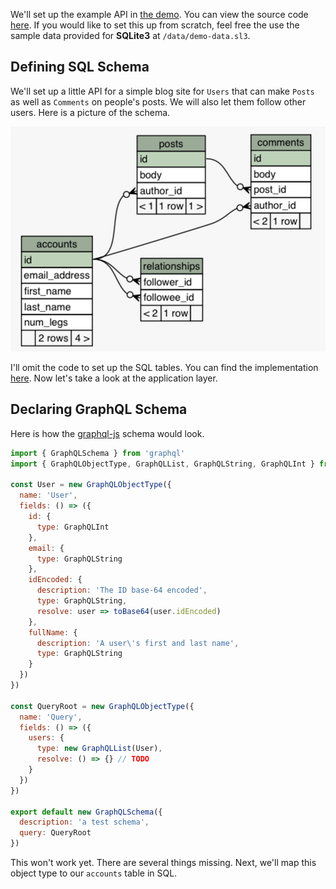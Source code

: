 We'll set up the example API in [the demo](https://join-monster.herokuapp.com/graphql?query=%7B%20users%20%7B%20%0A%20%20id%2C%20fullName%2C%20email%0A%20%20posts%20%7B%20id%2C%20body%20%7D%0A%7D%7D). You can view the source code [here](https://github.com/stems/join-monster-demo/tree/master/schema-basic). If you would like to set this up from scratch, feel free the use the sample data provided for **SQLite3** at `/data/demo-data.sl3`.

## Defining SQL Schema

We'll set up a little API for a simple blog site for `Users` that can make `Posts` as well as `Comments` on people's posts. We will also let them follow other users. Here is a picture of the schema.

![schema-example](img/schema-example.png)

I'll omit the code to set up the SQL tables. You can find the implementation [here](https://github.com/stems/join-monster-demo/blob/master/data/schema.sql). Now let's take a look at the application layer.


## Declaring GraphQL Schema

Here is how the [graphql-js](https://github.com/graphql/graphql-js) schema would look.

```javascript
import { GraphQLSchema } from 'graphql'
import { GraphQLObjectType, GraphQLList, GraphQLString, GraphQLInt } from 'graphql'

const User = new GraphQLObjectType({
  name: 'User',
  fields: () => ({
    id: {
      type: GraphQLInt
    },
    email: {
      type: GraphQLString
    },
    idEncoded: {
      description: 'The ID base-64 encoded',
      type: GraphQLString,
      resolve: user => toBase64(user.idEncoded)
    },
    fullName: {
      description: 'A user\'s first and last name',
      type: GraphQLString
    }
  })
})

const QueryRoot = new GraphQLObjectType({
  name: 'Query',
  fields: () => ({
    users: {
      type: new GraphQLList(User),
      resolve: () => {} // TODO
    }
  })
})

export default new GraphQLSchema({
  description: 'a test schema',
  query: QueryRoot
})
```

This won't work yet. There are several things missing. Next, we'll map this object type to our `accounts` table in SQL.

